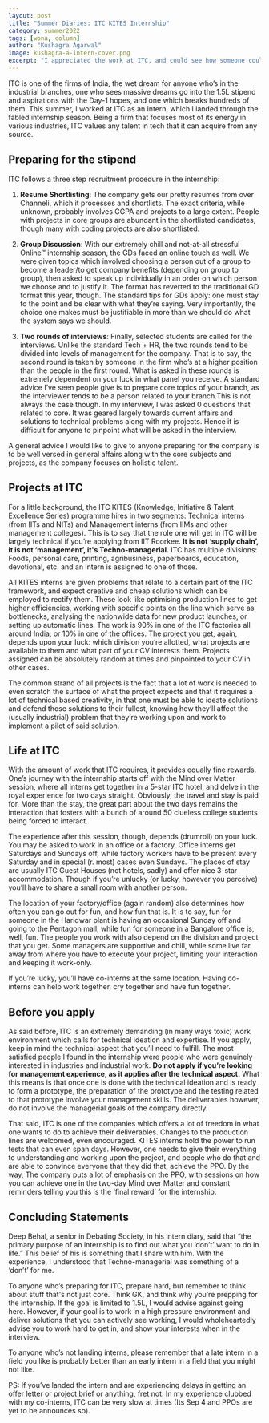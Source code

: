 ```yaml
---
layout: post
title: "Summer Diaries: ITC KITES Internship"
category: summer2022
tags: [wona, column]
author: "Kushagra Agarwal"
image: kushagra-a-intern-cover.png
excerpt: "I appreciated the work at ITC, and could see how someone could flourish in such an environment, however, I found myself out-of-place over there. The 2 months I spent working there taught me a lot about what I don't want to do."
---
```


ITC is one of the firms of India, the wet dream for anyone who’s in the industrial branches, one who sees massive dreams go into the 1.5L stipend and aspirations with the Day-1 hopes, and one which breaks hundreds of them. This summer, I worked at ITC as an intern, which I landed through the fabled internship season. Being a firm that focuses most of its energy in various industries, ITC values any talent in tech that it can acquire from any source.

## Preparing for the stipend

ITC follows a three step recruitment procedure in the internship:

1. **Resume Shortlisting**: The company gets our pretty resumes from over Channeli, which it processes and shortlists. The exact criteria, while unknown, probably involves CGPA and projects to a large extent. People with projects in core groups are abundant in the shortlisted candidates, though many with coding projects are also shortlisted.

2. **Group Discussion**: With our extremely chill and not-at-all stressful Online™ internship season, the GDs faced an online touch as well. We were given topics which involved choosing a person out of a group to become a leader/to get company benefits (depending on group to group), then asked to speak up individually in an order on which person we choose and to justify it. The format has reverted to the traditional GD format this year, though. The standard tips for GDs apply: one must stay to the point and be clear with what they’re saying. Very importantly, the choice one makes must be justifiable in more than we should do what the system says we should.

3. **Two rounds of interviews**: Finally, selected students are called for the interviews. Unlike the standard Tech + HR, the two rounds tend to be divided into levels of management for the company. That is to say, the second round is taken by someone in the firm who’s at a higher position than the people in the first round. What is asked in these rounds is extremely dependent on your luck in what panel you receive. A standard advice I’ve seen people give is to prepare core topics of your branch, as the interviewer tends to be a person related to your branch.This is not always the case though. In my interview, I was asked 0 questions that related to core. It was geared largely towards current affairs and solutions to technical problems along with my projects. Hence it is difficult for anyone to pinpoint what will be asked in the interview.

A general advice I would like to give to anyone preparing for the company is to be well versed in general affairs along with the core subjects and projects, as the company focuses on holistic talent. 

## Projects at ITC

For a little background, the ITC KITES (Knowledge, Initiative & Talent Excellence Series) programme hires in two segments: Technical interns (from IITs and NITs) and Management interns (from IIMs and other management colleges). This is to say that the role one will get in ITC will be largely technical if you’re applying from IIT Roorkee. **It is not ‘supply chain’, it is not ‘management’, it's Techno-managerial.** ITC has multiple divisions: Foods, personal care, printing, agribusiness, paperboards, education, devotional, etc. and an intern is assigned to one of those.

All KITES interns are given problems that relate to a certain part of the ITC framework, and expect creative and cheap solutions which can be employed to rectify them. These look like optimising production lines to get higher efficiencies, working with specific points on the line which serve as bottlenecks, analysing the nationwide data for new product launches, or setting up automatic lines. The work is 90% in one of the ITC factories all around India, or 10% in one of the offices. The project you get, again, depends upon your luck: which division you’re allotted, what projects are available to them and what part of your CV interests them. Projects assigned can be absolutely random at times and pinpointed to your CV in other cases.

The common strand of all projects is the fact that a lot of work is needed to even scratch the surface of what the project expects and that it requires a lot of technical based creativity, in that one must be able to ideate solutions and defend those solutions to their fullest, knowing how they’ll affect the (usually industrial) problem that they’re working upon and work to implement a pilot of said solution.

## Life at ITC

With the amount of work that ITC requires, it provides equally fine rewards. One’s journey with the internship starts off with the Mind over Matter session, where all interns get together in a 5-star ITC hotel, and delve in the royal experience for two days straight. Obviously, the travel and stay is paid for. More than the stay, the great part about the two days remains the interaction that fosters with a bunch of around 50 clueless college students being forced to interact. 

The experience after this session, though, depends (drumroll) on your luck. You may be asked to work in an office or a factory. Office interns get Saturdays and Sundays off, while factory workers have to be present every Saturday and in special (r. most) cases even Sundays. The places of stay are usually ITC Guest Houses (not hotels, sadly) and offer nice 3-star accommodation. Though if you’re unlucky (or lucky, however you perceive) you’ll have to share a small room with another person.

The location of your factory/office (again random) also determines how often you can go out for fun, and how fun that is. It is to say, fun for someone in the Haridwar plant is having an occasional Sunday off and going to the Pentagon mall, while fun for someone in a Bangalore office is, well, fun. The people you work with also depend on the division and project that you get. Some managers are supportive and chill, while some live far away from where you have to execute your project, limiting your interaction and keeping it work-only.

If you’re lucky, you’ll have co-interns at the same location. Having co-interns can help work together, cry together and have fun together.

## Before you apply

As said before, ITC is an extremely demanding (in many ways toxic) work environment which calls for technical ideation and expertise. If you apply, keep in mind the technical aspect that you’ll need to fulfill. The most satisfied people I found in the internship were people who were genuinely interested in industries and industrial work. **Do not apply if you’re looking for management experience, as it applies after the technical aspect.** What this means is that once one is done with the technical ideation and is ready to form a prototype, the preparation of the prototype and the testing related to that prototype involve your management skills. The deliverables however, do not involve the managerial goals of the company directly.

That said, ITC is one of the companies which offers a lot of freedom in what one wants to do to achieve their deliverables. Changes to the production lines are welcomed, even encouraged. KITES interns hold the power to run tests that can even span days. However, one needs to give their everything to understanding and working upon the project, and people who do that and are able to convince everyone that they did that, achieve the PPO. By the way, The company puts a lot of emphasis on the PPO, with sessions on how you can achieve one in the two-day Mind over Matter and constant reminders telling you this is the ‘final reward’ for the internship. 

## Concluding Statements

Deep Behal, a senior in Debating Society, in his intern diary, said that “the primary purpose of an internship is to find out what you ‘don’t’ want to do in life.” This belief of his is something that I share with him. With the experience, I understood that Techno-managerial was something of a ‘don’t’ for me. 

To anyone who’s preparing for ITC, prepare hard, but remember to think about stuff that's not just core. Think GK, and think why you’re prepping for the internship. If the goal is limited to 1.5L, I would advise against going here. However, if your goal is to work in a high pressure environment and deliver solutions that you can actively see working, I would wholeheartedly advise you to work hard to get in, and show your interests when in the interview.

To anyone who’s not landing interns, please remember that a late intern in a field you like is probably better than an early intern in a field that you might not like.

PS: If you’ve landed the intern and are experiencing delays in getting an offer letter or project brief or anything, fret not. In my experience clubbed with my co-interns, ITC can be very slow at times (Its Sep 4 and PPOs are yet to be announces so).

